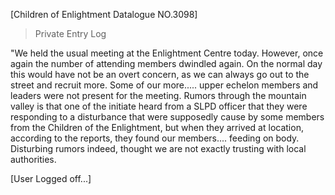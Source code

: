 [Children of Enlightment Datalogue NO.3098]

>Private Entry Log

"We held the usual meeting at the Enlightment Centre today. However,
once again the number of attending members dwindled again. On the normal
day this would have not be an overt concern, as we can always go out to
the street and recruit more. Some of our more..... upper echelon members 
and leaders were not present for the meeting. Rumors through the mountain
valley is that one of the initiate heard from a SLPD officer that they 
were responding to a disturbance that were supposedly cause by some members
from the Children of the Enlightment, but when they arrived at location, 
according to the reports, they found our members.... feeding on body.
Disturbing rumors indeed, thought we are not exactly trusting with local
authorities.

[User Logged off...]
